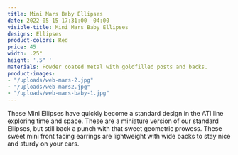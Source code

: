 ```yaml
---
title: Mini Mars Baby Ellipses
date: 2022-05-15 17:31:00 -04:00
visible-title: Mini Mars Baby Ellipses
designs: Ellipses
product-colors: Red
price: 45
width: .25"
height: '.5" '
materials: Powder coated metal with goldfilled posts and backs.
product-images:
- "/uploads/web-mars-2.jpg"
- "/uploads/web-mars2.jpg"
- "/uploads/web-mars-baby-1.jpg"
---
```


These Mini Ellipses have quickly become a standard design in the ATI line exploring time and space. These are a miniature version of our standard Ellipses, but still back a punch with that sweet geometric prowess. These sweet mini front facing earrings are lightweight with wide backs to stay nice and sturdy on your ears.